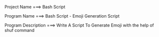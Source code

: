 Project Name ===> Bash Script

Program Name ===> Bash Script - Emoji Generation Script

Program Description ===> Write A Script To Generate Emoji with the help of shuf command
